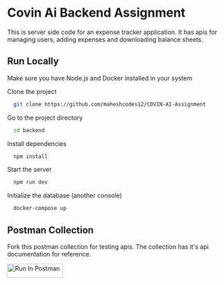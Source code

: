 
# Covin Ai Backend Assignment

This is server side code for an expense tracker application. It has apis for managing users, adding expenses and downloading balance sheets.

## Run Locally
Make sure you have Node.js and Docker installed in your system

Clone the project


```bash
  git clone https://github.com/maheshcodes12/COVIN-AI-Assignment
```

Go to the project directory

```bash
  cd backend
```

Install dependencies

```bash
  npm install
```

Start the server

```bash
  npm run dev
```
Initialize the database (another console)

```bash
  docker-compose up
```


## Postman Collection

Fork this postman collection for testing apis. The collection has it's api documentation for reference.

[<img src="https://run.pstmn.io/button.svg" alt="Run In Postman" style="width: 128px; height: 32px;">](https://app.getpostman.com/run-collection/32282555-5b8a2f11-853d-47a8-a1ea-309bbe526768?action=collection%2Ffork&source=rip_markdown&collection-url=entityId%3D32282555-5b8a2f11-853d-47a8-a1ea-309bbe526768%26entityType%3Dcollection%26workspaceId%3Dd1aa5bdf-42fc-4250-8d85-49ac99426830)
